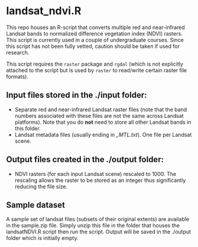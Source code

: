# landsat_ndvi.R

This repo houses an R-script that converts multiple red and near-infrared Landsat bands to normalized difference vegetation index (NDVI) rasters. This script is currently used in a couple of undergraduate courses. Since this script has not been fully vetted, caution should be taken if used for research.

This script requires the `raster` package and `rgdal` (which is not explicitly attached to the script but is used by `raster` to read/write certain raster file formats).

## Input files stored in the ./input folder:

* Separate red and near-infrared Landsat raster files (note that the band numbers associated with these files are not the same across Landsat platforms). Note that you do **not** need to store all other Landsat bands in this folder.
* Landsat metadata files (usually ending in *_MTL.txt*). One file per Landsat scene.

## Output files created in the ./output folder:

* NDVI rasters (for each input Landsat scene) rescaled to 1000. The rescaling allows the raster to be stored as an integer thus significantly reducing the file size.

## Sample dataset
A sample set of landsat files (subsets of their original extents) are available in the sample.zip file. Simply unzip this file in the folder that houses the landsatNDVI.R script then run the script. Output will be saved in the ./output folder which is initially empty. 



